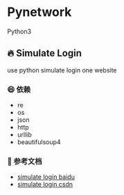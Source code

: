 # Pynetwork

Python3

## 🔥 Simulate Login

use python simulate login one website

### 😄 依赖

- re
- os
- json
- http
- urllib
- beautifulsoup4

### 🎨 参考文档

- [simulate login baidu](https://segmentfault.com/a/1190000009411578)
- [simulate login csdn](https://blog.csdn.net/qq_33689414/article/details/78585309)
